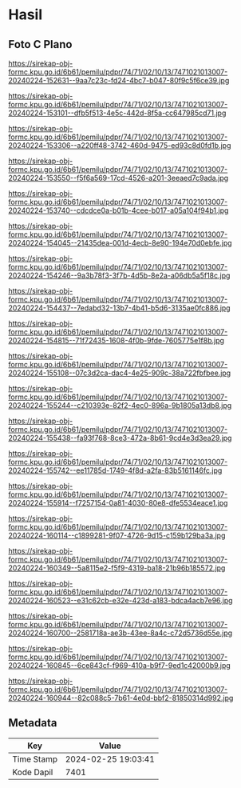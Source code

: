 # Hasil

## Foto C Plano

https://sirekap-obj-formc.kpu.go.id/6b61/pemilu/pdpr/74/71/02/10/13/7471021013007-20240224-152631--9aa7c23c-fd24-4bc7-b047-80f9c5f6ce39.jpg

https://sirekap-obj-formc.kpu.go.id/6b61/pemilu/pdpr/74/71/02/10/13/7471021013007-20240224-153101--dfb5f513-4e5c-442d-8f5a-cc647985cd71.jpg

https://sirekap-obj-formc.kpu.go.id/6b61/pemilu/pdpr/74/71/02/10/13/7471021013007-20240224-153306--a220ff48-3742-460d-9475-ed93c8d0fd1b.jpg

https://sirekap-obj-formc.kpu.go.id/6b61/pemilu/pdpr/74/71/02/10/13/7471021013007-20240224-153550--f5f6a569-17cd-4526-a201-3eeaed7c9ada.jpg

https://sirekap-obj-formc.kpu.go.id/6b61/pemilu/pdpr/74/71/02/10/13/7471021013007-20240224-153740--cdcdce0a-b01b-4cee-b017-a05a104f94b1.jpg

https://sirekap-obj-formc.kpu.go.id/6b61/pemilu/pdpr/74/71/02/10/13/7471021013007-20240224-154045--21435dea-001d-4ecb-8e90-194e70d0ebfe.jpg

https://sirekap-obj-formc.kpu.go.id/6b61/pemilu/pdpr/74/71/02/10/13/7471021013007-20240224-154246--9a3b78f3-3f7b-4d5b-8e2a-a06db5a5f18c.jpg

https://sirekap-obj-formc.kpu.go.id/6b61/pemilu/pdpr/74/71/02/10/13/7471021013007-20240224-154437--7edabd32-13b7-4b41-b5d6-3135ae0fc886.jpg

https://sirekap-obj-formc.kpu.go.id/6b61/pemilu/pdpr/74/71/02/10/13/7471021013007-20240224-154815--71f72435-1608-4f0b-9fde-7605775e1f8b.jpg

https://sirekap-obj-formc.kpu.go.id/6b61/pemilu/pdpr/74/71/02/10/13/7471021013007-20240224-155108--07c3d2ca-dac4-4e25-909c-38a722fbfbee.jpg

https://sirekap-obj-formc.kpu.go.id/6b61/pemilu/pdpr/74/71/02/10/13/7471021013007-20240224-155244--c210393e-82f2-4ec0-896a-9b1805a13db8.jpg

https://sirekap-obj-formc.kpu.go.id/6b61/pemilu/pdpr/74/71/02/10/13/7471021013007-20240224-155438--fa93f768-8ce3-472a-8b61-9cd4e3d3ea29.jpg

https://sirekap-obj-formc.kpu.go.id/6b61/pemilu/pdpr/74/71/02/10/13/7471021013007-20240224-155742--ee11785d-1749-4f8d-a2fa-83b5161146fc.jpg

https://sirekap-obj-formc.kpu.go.id/6b61/pemilu/pdpr/74/71/02/10/13/7471021013007-20240224-155914--f7257154-0a81-4030-80e8-dfe5534eace1.jpg

https://sirekap-obj-formc.kpu.go.id/6b61/pemilu/pdpr/74/71/02/10/13/7471021013007-20240224-160114--c1899281-9f07-4726-9d15-c159b129ba3a.jpg

https://sirekap-obj-formc.kpu.go.id/6b61/pemilu/pdpr/74/71/02/10/13/7471021013007-20240224-160349--5a8115e2-f5f9-4319-ba18-21b96b185572.jpg

https://sirekap-obj-formc.kpu.go.id/6b61/pemilu/pdpr/74/71/02/10/13/7471021013007-20240224-160523--e31c62cb-e32e-423d-a183-bdca4acb7e96.jpg

https://sirekap-obj-formc.kpu.go.id/6b61/pemilu/pdpr/74/71/02/10/13/7471021013007-20240224-160700--2581718a-ae3b-43ee-8a4c-c72d5736d55e.jpg

https://sirekap-obj-formc.kpu.go.id/6b61/pemilu/pdpr/74/71/02/10/13/7471021013007-20240224-160845--6ce843cf-f969-410a-b9f7-9ed1c42000b9.jpg

https://sirekap-obj-formc.kpu.go.id/6b61/pemilu/pdpr/74/71/02/10/13/7471021013007-20240224-160944--82c088c5-7b61-4e0d-bbf2-81850314d992.jpg


## Metadata

| Key        | Value               |
| ---------- | ------------------- |
| Time Stamp | 2024-02-25 19:03:41 |
| Kode Dapil | 7401                |



